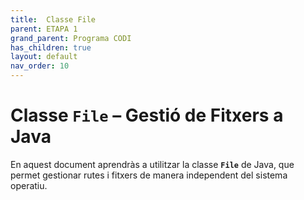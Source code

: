 ```yaml
---
title:  Classe File
parent: ETAPA 1
grand_parent: Programa CODI
has_children: true
layout: default
nav_order: 10
---
```


# Classe `File` – Gestió de Fitxers a Java

En aquest document aprendràs a utilitzar la classe **`File`** de Java, que permet gestionar rutes i fitxers de manera independent del sistema operatiu.